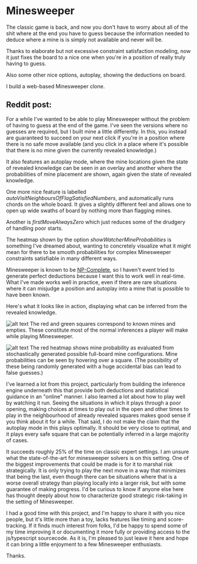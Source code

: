 # Minesweeper

The classic game is back, and now you don't have to worry about all of the shit where at the end you have to guess because the information needed to deduce where a mine is is simply not available and never will be.

Thanks to elaborate but not excessive constraint satisfaction modeling, now it just fixes the board to a nice one when you're in a position of really truly having to guess.

Also some other nice options, autoplay, showing the deductions on board.

I build a web-based Minesweeper clone.

## Reddit post:

For a while I've wanted to be able to play Minesweeper without the problem of having to guess at the end of the game. I've seen the versions where no guesses are required, but I built mine a little differently. In this, you instead are guaranteed to succeed on your next click if you're in a position where there is no safe move available (and you click in a place where it's possible that there is no mine given the currently revealed knowledge.)

It also features an autoplay mode, where the mine locations given the state of revealed knowledge can be seen in an overlay and another where the probabilities of mine placement are shown, again given the state of revealed knowledge.

One more nice feature is labelled *autoVisitNeighboursOfFlagSatisfiedNumbers*, and automatically runs chords on the whole board. It gives a slightly different feel and allows one to open up wide swaths of board by nothing more than flagging mines.

Another is *firstMoveAlwaysZero* which just reduces some of the drudgery of handling poor starts.

The heatmap shown by the option *showWatcherMineProbabilities* is something I've dreamed about, wanting to concretely visualize what it might mean for there to be smooth probabilities for complex Minesweeper constraints satisfiable in many different ways.  

Minesweeper is known to be [NP-Complete](http://web.mat.bham.ac.uk/R.W.Kaye/minesw/ordmsw.htm), so I haven't event tried to generate perfect deductions because I want this to work well in real-time. What I've made works well in practice, even if there are rare situations where it can misjudge a position and autoplay into a mine that is possible to have been known. 

Here's what it looks like in action, displaying what can be inferred from the revealed knowledge.

![alt text][screenshot1]
The red and green squares correspond to known mines and empties. These constitute most of the normal inferences a player will make while playing Minesweeper. 

![alt text][screenshot2]
The red heatmap shows mine probability as evaluated from stochastically generated possible full-board mine configurations. Mine probabilities can be seen by hovering over a square. (The possibility of these being randomly generated with a huge accidental bias can lead to false guesses.)

[screenshot1]: https://minesweeper.therestinmotion.com/screenshot-frontier-deductions.png "Autoplay Making Deductions"
[screenshot2]: https://minesweeper.therestinmotion.com/screenshot-frontier-probabilities.png "Autoplay Inferring Mine Probabilities"

I've learned a lot from this project, particularly from building the inference engine underneath this that provide both deductions and statistical guidance in an "online" manner. I also learned a lot about how to play well by watching it run. Seeing the situations in which it plays through a poor opening, making choices at times to play out in the open and other times to play in the neighbourhood of already revealed squares makes good sense if you think about it for a while. That said, I do not make the claim that the autoplay mode in this plays optimally. It should be very close to optimal, and it plays every safe square that can be potentially inferred in a large majority of cases. 

It succeeds roughly 25% of the time on classic expert settings. I am unsure what the state-of-the-art for minesweeper solvers is on this setting. One of the biggest improvements that could be made is for it to marshal risk strategically. It is only trying to play the next move in a way that minimizes that being the last, even though there can be situations where that is a worse overall strategy than playing locally into a larger risk, but with some guarantee of making progress. I'd be curious to know if anyone else here has thought deeply about how to characterize good strategic risk-taking in the setting of Minesweeper.

I had a good time with this project, and I'm happy to share it with you nice people, but it's little more than a toy, lacks features like timing and score-tracking. If it finds much interest from folks, I'd be happy to spend some of my time improving it or documenting it more fully or providing access to the js/typescript sourcecode. As it is, I'm pleased to just leave it here and hope it can bring a little enjoyment to a few Minesweeper enthusiasts.

Thanks. 